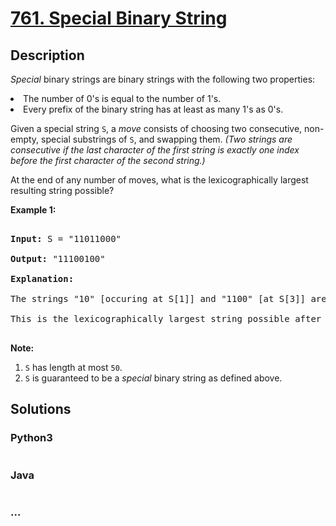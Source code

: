 # [761. Special Binary String](https://leetcode.com/problems/special-binary-string)

## Description
<p>

<i>Special</i> binary strings are binary strings with the following two properties:

</p><p>

<li>The number of 0's is equal to the number of 1's.</li>

<li>Every prefix of the binary string has at least as many 1's as 0's.</li>

</p><p>

Given a special string <code>S</code>, a <i>move</i> consists of choosing two consecutive, non-empty, special substrings of <code>S</code>, and swapping them.  <i>(Two strings are consecutive if the last character of the first string is exactly one index before the first character of the second string.)</i>

</p><p>

At the end of any number of moves, what is the lexicographically largest resulting string possible?

</p>



<p><b>Example 1:</b><br />

<pre>

<b>Input:</b> S = "11011000"

<b>Output:</b> "11100100"

<b>Explanation:</b>

The strings "10" [occuring at S[1]] and "1100" [at S[3]] are swapped.

This is the lexicographically largest string possible after some number of swaps.

</pre>

</p>



<p><b>Note:</b><ol>

<li><code>S</code> has length at most <code>50</code>.</li>

<li><code>S</code> is guaranteed to be a <i>special</i> binary string as defined above.</li>

</ol></p>


## Solutions


<!-- tabs:start -->

### **Python3**

```python

```

### **Java**

```java

```

### **...**
```

```

<!-- tabs:end -->